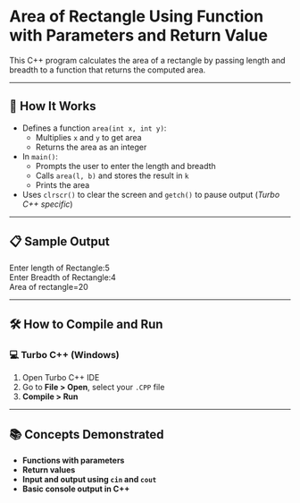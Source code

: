 # Area of Rectangle Using Function with Parameters and Return Value

This C++ program calculates the area of a rectangle by passing length and breadth to a function that returns the computed area.

---

## 🚀 How It Works

- Defines a function `area(int x, int y)`:
  - Multiplies `x` and `y` to get area
  - Returns the area as an integer
- In `main()`:
  - Prompts the user to enter the length and breadth
  - Calls `area(l, b)` and stores the result in `k`
  - Prints the area
- Uses `clrscr()` to clear the screen and `getch()` to pause output (*Turbo C++ specific*)

---

## 📋 Sample Output

Enter length of Rectangle:5  
Enter Breadth of Rectangle:4  
Area of rectangle=20

---

## 🛠️ How to Compile and Run

### 💻 Turbo C++ (Windows)

1. Open Turbo C++ IDE  
2. Go to **File > Open**, select your `.CPP` file  
3. **Compile > Run**

---

## 📚 Concepts Demonstrated
- **Functions with parameters**
- **Return values**
- **Input and output using `cin` and `cout`**
- **Basic console output in C++**
